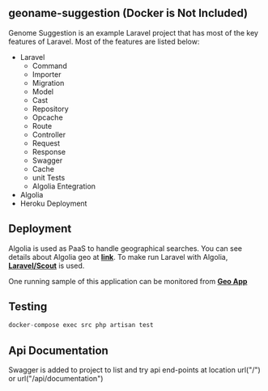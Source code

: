 ## geoname-suggestion (Docker is Not Included)

Genome Suggestion is an example Laravel project that has most of the key features of Laravel. Most of the features are listed below:
* Laravel
  * Command
  * Importer
  * Migration
  * Model
  * Cast
  * Repository
  * Opcache
  * Route
  * Controller
  * Request
  * Response
  * Swagger
  * Cache
  * unit Tests
  * Algolia Entegration
* Algolia
* Heroku Deployment

## Deployment

Algolia is used as PaaS to handle geographical searches. You can see details about Algolia geo at **[link](https://www.algolia.com/doc/guides/managing-results/refine-results/geolocation/)**. To make run Laravel with Algolia, **[Laravel/Scout](https://laravel.com/docs/8.x/scout)** is used.

One running sample of this application can be monitored from **[Geo App](http://geo-name.herokuapp.com)**

## Testing

```javascript
docker-compose exec src php artisan test
```

## Api Documentation

Swagger is added to project to list and try api end-points at location url("/") or url("/api/documentation")
